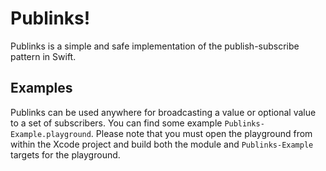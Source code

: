 # Publinks!

Publinks is a simple and safe implementation of the publish-subscribe pattern in Swift.

## Examples

Publinks can be used anywhere for broadcasting a value or optional value to a set of subscribers. You can find some example `Publinks-Example.playground`. Please note that you must open the playground from within the Xcode project and build both the module and `Publinks-Example` targets for the playground.
